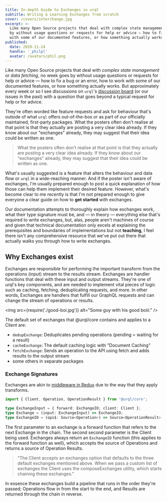 ```yaml
---
title: In-depth Guide to Exchanges in urql
subtitle: Writing & Learning Exchanges from scratch
cover: /covers/interchange.jpg
excerpt: >-
  Like many Open Source projects that deal with complex state management or data fetching, no week goes
  by without usage questions or requests for help or advice — how to fix a bug or an error, how to work
  with some of our documented features, or how something actually works.
published:
  date: 2020-11-24
  handle: '_philpl'
  avatar: /avatars/phil.png
---
```


Like many Open Source projects that deal with _complex state management_ or _data fetching_, no week goes
by without usage questions or requests for help or advice — how to fix a bug or an error, how to work
with some of our documented features, or how something actually works. But approximately every week or
so I see discussions on `urql`'s [discussion board](https://github.com/FormidableLabs/urql/discussions)
(or our issues in the past) with a question that goes beyond a typical request for help or for advice.

They're often worded like feature requests and ask for behaviour that's outside of what `urql` offers
out-of-the-box or as part of our officially maintained, first-party packages. What the posters often
don't realise at that point is that they actually are posting a very clear idea already. If they know
about our "exchanges" already, they may suggest that their idea could be written as one.

> What the posters often
> don't realise at that point is that they actually are posting a very clear idea already. If they know
> about our "exchanges" already, they may suggest that their idea could be written as one.

What's usually suggested is a feature that alters the behaviour and data flow or `urql` in a wide-reaching
manner. And if the poster isn't aware of exchanges, I'm usually prepared enough to post a quick explanation
of how those can help them implement their desired feature. However, what's become clear to me recently
is that I'm not prepared enough to give everyone a clear guide on how to **get started** with exchanges.

Our documentation attempts to thoroughly explain how exchanges work, what their type signature must
be, and — in theory — everything else that's required to write exchanges, but, alas, people aren't
machines of course and given that technical documentation only excels at explaining the prerequisites
and boundaries of implementations but not **teaching**, I feel there isn't any comprehensive resource
that we've put out there that actually walks you through how to write exchanges.

## Why Exchanges exist

Exchanges are responsible for performing the important transform from the operations (input) stream
to the results stream. Exchanges are handler functions that deal with these input and output streams.
They're one of urql's key components, and are needed to implement vital pieces of logic such as
caching, fetching, deduplicating requests, and more. In other words, Exchanges are handlers that
fulfill our GraphQL requests and can change the stream of operations or results.

<img src={require('./good-boi.jpg')} alt="Some guy with his good boiii." />

The default set of exchanges that @urql/core contains and applies to a Client are:

- `dedupExchange`: Deduplicates pending operations (pending = waiting for a result)
- `cacheExchange`: The default caching logic with "Document Caching"
- `fetchExchange`: Sends an operation to the API using fetch and adds results to the output stream
- some others in separate packages

### Exchange Signatures

Exchanges are akin to [middleware in Redux](https://redux.js.org/advanced/middleware) due to the way that they apply transforms.

```ts
import { Client, Operation, OperationResult } from '@urql/core';

type ExchangeInput = { forward: ExchangeIO; client: Client };
type Exchange = (input: ExchangeInput) => ExchangeIO;
type ExchangeIO = (ops$: Source<Operation>) => Source<OperationResult>;
```

The first parameter to an exchange is a forward function that refers to the next Exchange
in the chain. The second second parameter is the Client being used. Exchanges always
return an `ExchangeIO` function (this applies to the forward function as well),
which accepts the source of Operations and returns a source of Operation Results.

> "The Client accepts an exchanges option that defaults to the three default
> exchanges mentioned above. When we pass a custom list of exchanges the Client uses the composeExchanges utility,
> which starts chaining these exchanges."

In essence these exchanges build a pipeline that runs in the order they're passed;
Operations flow in from the start to the end, and Results are returned through
the chain in reverse.
